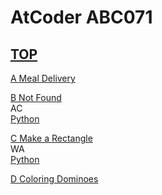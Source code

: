 # AtCoder ABC071  

## [TOP](https://atcoder.jp/contests/abc071)  

[A Meal Delivery](https://atcoder.jp/contests/abc071/tasks/abc071_a)   
[](https://atcoder.jp/contests/abc071/submissions/)  

[B Not Found](https://atcoder.jp/contests/abc071/tasks/abc071_b)   
AC  
[Python](https://atcoder.jp/contests/abc071/submissions/15651643)  

[C Make a Rectangle](https://atcoder.jp/contests/abc071/tasks/arc081_a)   
WA  
[Python](https://atcoder.jp/contests/abc071/submissions/15542620)  

[D Coloring Dominoes](https://atcoder.jp/contests/abc071/tasks/arc081_b)   
[](https://atcoder.jp/contests/abc071/submissions/)  

